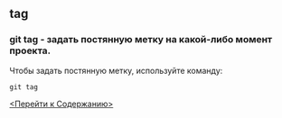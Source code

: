 ## tag

### **git tag** - задать постянную метку на какой-либо момент проекта.


Чтобы задать постянную метку, используйте команду:
```bash=
git tag
```
[<Перейти к Содержанию>](./readme.md)